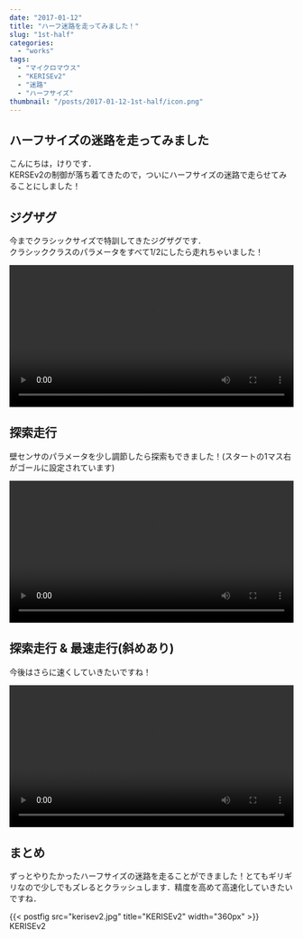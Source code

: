 ```yaml
---
date: "2017-01-12"
title: "ハーフ迷路を走ってみました！"
slug: "1st-half"
categories:
  - "works"
tags:
  - "マイクロマウス"
  - "KERISEv2"
  - "迷路"
  - "ハーフサイズ"
thumbnail: "/posts/2017-01-12-1st-half/icon.png"
---
```


## ハーフサイズの迷路を走ってみました

こんにちは，けりです．  
KERSEv2の制御が落ち着てきたので，ついにハーフサイズの迷路で走らせてみることにしました！

<!--more-->

## ジグザグ

今までクラシックサイズで特訓してきたジグザグです．  
クラシッククラスのパラメータをすべて1/2にしたら走れちゃいました！

<p><video src="zigzag.mp4" width="100%" controls loop preload="metadata"></video></p>
<!--
<div class="video"><iframe width="90%" height="360" src="https://www.youtube.com/embed/Wslj9-5CEQw" frameborder="0" allowfullscreen></iframe></div>
-->

## 探索走行

壁センサのパラメータを少し調節したら探索もできました！(スタートの1マス右がゴールに設定されています)

<div class="video"><video src="square.mp4" width="100%" controls loop preload="metadata"></video></div>
<!--
<div class="video"><iframe width="90%" height="360" src="https://www.youtube.com/embed/-Mm07y3O4ig" frameborder="0" allowfullscreen></iframe></div>
-->

## 探索走行 & 最速走行(斜めあり)

今後はさらに速くしていきたいですね！

<div class="video"><video src="fast.mp4" width="100%" controls loop preload="metadata"></video></div>
<!--
<div class="video"><iframe width="90%" height="360" src="https://www.youtube.com/embed/Kp5JsxwAS_4" frameborder="0" allowfullscreen></iframe></div>
-->

## まとめ

ずっとやりたかったハーフサイズの迷路を走ることができました！とてもギリギリなので少しでもズレるとクラッシュします．精度を高めて高速化していきたいですね．

{{< postfig src="kerisev2.jpg" title="KERISEv2" width="360px" >}}
KERISEv2
